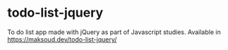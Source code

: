 # todo-list-jquery
To do list app made with jQuery as part of Javascript studies. Available in https://maksoud.dev/todo-list-jquery/
